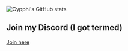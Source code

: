 ![Cypphi's GitHub stats](https://github-readme-stats.vercel.app/api?username=cypphi&show_icons=true&theme=radical)

## Join my Discord (I got termed)
[Join here](https://discord.gg/Jw3pxsNyzB)
